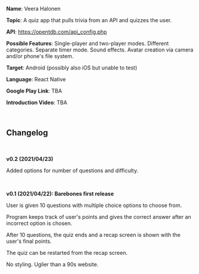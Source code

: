 **Name**: Veera Halonen

**Topic**: A quiz app that pulls trivia from an API and quizzes the user.

**API**: https://opentdb.com/api_config.php

**Possible Features**: Single-player and two-player modes. Different categories. Separate timer mode. Sound effects. Avatar creation via camera and/or phone's file system.

**Target**: Android (possibly also iOS but unable to test)

**Language**: React Native

**Google Play Link**: TBA

**Introduction Video**: TBA

<br>

<h2>Changelog</h2>

<br>

**v0.2 (2021/04/23)**

Added options for number of questions and difficulty.

<br>

**v0.1 (2021/04/22): Barebones first release**

User is given 10 questions with multiple choice options to choose from.

Program keeps track of user's points and gives the correct answer after an incorrect option is chosen.

After 10 questions, the quiz ends and a recap screen is shown with the user's final points.

The quiz can be restarted from the recap screen.

No styling. Uglier than a 90s website.
